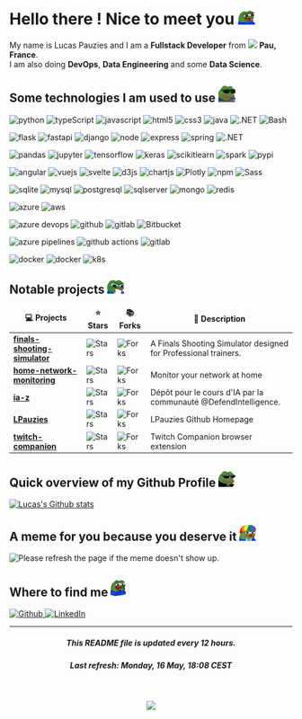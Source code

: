 # Hello there ! Nice to meet you <img src="assets/img/pepe-excited.gif" alt="Girl in a jacket" width="30">

My name is Lucas Pauzies and I am a <b>Fullstack Developer</b> from <img src="https://cdn-icons-png.flaticon.com/512/197/197560.png" width="13"/> <b>Pau, France</b>. 
<br>
I am also doing <b>DevOps</b>, <b>Data Engineering</b> and some <b>Data Science</b>.

## Some technologies I am used to use <img src="assets/img/pepe-hacker.gif" alt="Pepe hacker" width="30">

<p>
  <img alt="python" src="https://img.shields.io/badge/-Python-336E9D?style=flat&logo=python&logoColor=white" />
  <img alt="typeScript" src="https://img.shields.io/badge/-TypeScript-007ACC?style=flat&logo=typescript&logoColor=white" />
  <img alt="javascript" src="https://img.shields.io/badge/-JavaScript-FFDA3E?style=flat&logo=javascript&logoColor=white" />
  <img alt="html5" src="https://img.shields.io/badge/-HTML5-E34F26?style=flat&logo=html5&logoColor=white" />
  <img alt="css3" src="https://img.shields.io/badge/-CSS3-2965F1?style=flat&logo=css3&logoColor=white" />
  <img alt="java" src="https://img.shields.io/badge/-Java-EA2D2E?style=flat&logo=java&logoColor=white" />
  <img alt=".NET" src="https://img.shields.io/badge/-.NET-592C8C?style=flat&logo=.net&logoColor=white" />
  <img alt="Bash" src="https://img.shields.io/badge/-Bash-4EAA25?style=flat&logo=gnubash&logoColor=white" />
</p>

<p>
  <img alt="flask" src="https://img.shields.io/badge/-Flask-000000?style=flat&logo=flask&logoColor=white" />
  <img alt="fastapi" src="https://img.shields.io/badge/-FastAPI-009688?style=flat&logo=fastapi&logoColor=white" />
  <img alt="django" src="https://img.shields.io/badge/-Django-092E20?style=flat&logo=django&logoColor=white" />
  <img alt="node" src="https://img.shields.io/badge/-NodeJS-339933?style=flat&logo=node.js&logoColor=white" />
  <img alt="express" src="https://img.shields.io/badge/-Express-000000?style=flat&logo=express&logoColor=white" />
  <img alt="spring" src="https://img.shields.io/badge/-Spring-6DB33F?style=flat&logo=spring&logoColor=white" />
  <img alt=".NET" src="https://img.shields.io/badge/-.NET Core-592C8C?style=flat&logo=.net&logoColor=white" />
</p>

<p>
  <img alt="pandas" src="https://img.shields.io/badge/-Pandas-150458?style=flat&logo=pandas&logoColor=white" />
  <img alt="jupyter" src="https://img.shields.io/badge/-Jupyter-F37626?style=flat&logo=jupyter&logoColor=white" />
  <img alt="tensorflow" src="https://img.shields.io/badge/-TensorFlow-FF6F00?style=flat&logo=tensorflow&logoColor=white" />
  <img alt="keras" src="https://img.shields.io/badge/-Keras-D00000?style=flat&logo=keras&logoColor=white" />
  <img alt="scikitlearn" src="https://img.shields.io/badge/-Scikit Learn-F7931E?style=flat&logo=scikit-learn&logoColor=white" />
  <img alt="spark" src="https://img.shields.io/badge/-Apache Spark-E25A1C?style=flat&logo=apachespark&logoColor=white" />
  <img alt="pypi" src="https://img.shields.io/badge/-PyPI-3775A9?style=flat&logo=PyPI&logoColor=white" />
</p>

<p>
  <img alt="angular" src="https://img.shields.io/badge/-Angular-DD0031?style=flat&logo=angular&logoColor=white" />
  <img alt="vuejs" src="https://img.shields.io/badge/-VueJS-4FC08D?style=flat&logo=vue.js&logoColor=white" />
  <img alt="svelte" src="https://img.shields.io/badge/-Svelte-FF3E00?style=flat&logo=svelte&logoColor=white" />
  <img alt="d3js" src="https://img.shields.io/badge/-D3.js-F9A03C?style=flat-square&logo=d3.js&logoColor=white" />
  <img alt="chartjs" src="https://img.shields.io/badge/-Chart.js-FF6384?style=flat-square&logo=chart.js&logoColor=white" />
  <img alt="Plotly" src="https://img.shields.io/badge/-Plotly-3F4F75?style=flat-square&logo=plotly&logoColor=white" />
  <img alt="npm" src="https://img.shields.io/badge/-NPM-CB3837?style=flat-square&logo=npm&logoColor=white" />
  <img alt="Sass" src="https://img.shields.io/badge/-Sass-CC6699?style=flat-square&logo=sass&logoColor=white" />
</p>

<p>
  <img alt="sqlite" src="https://img.shields.io/badge/-SQLite-003B57?style=flat&logo=sqlite&logoColor=white" />
  <img alt="mysql" src="https://img.shields.io/badge/-MySQL-4479A1?style=flat&logo=mysql&logoColor=white" />
  <img alt="postgresql" src="https://img.shields.io/badge/-PostgreSQL-4169E1?style=flat&logo=postgresql&logoColor=white" />
  <img alt="sqlserver" src="https://img.shields.io/badge/-SQL Server-CC2927?style=flat&logo=microsoftsqlserver&logoColor=white" />
  <img alt="mongo" src="https://img.shields.io/badge/-MongoDB-47A248?style=flat&logo=mongodb&logoColor=white" />
  <img alt="redis" src="https://img.shields.io/badge/-Redis-DC382D?style=flat&logo=redis&logoColor=white" />
</p>

<p>
  <img alt="azure" src="https://img.shields.io/badge/-Azure-0078D4?style=flat&logo=microsoftazure&logoColor=white" />
  <img alt="aws" src="https://img.shields.io/badge/-AWS-232F3E?style=flat&logo=amazonaws&logoColor=white" />
</p>

<p>
  <img alt="azure devops" src="https://img.shields.io/badge/-Azure DevOps-0078D4?style=flat&logo=azuredevops&logoColor=white" />
  <img alt="github" src="https://img.shields.io/badge/-Github-181717?style=flat&logo=github&logoColor=white" />
  <img alt="gitlab" src="https://img.shields.io/badge/-Gitlab-FC6D26?style=flat&logo=gitlab&logoColor=white" />
  <img alt="Bitbucket" src="https://img.shields.io/badge/-Bitbucket-0052CC?style=flat&logo=bitbucket&logoColor=white" />
</p>

<p>
  <img alt="azure pipelines" src="https://img.shields.io/badge/-Azure Pipelines-2560E0?style=flat&logo=azurepipelines&logoColor=white" />
  <img alt="github actions" src="https://img.shields.io/badge/-Github Actions-2088FF?style=flat&logo=githubactions&logoColor=white" />
  <img alt="gitlab" src="https://img.shields.io/badge/-Gitlab CI-FC6D26?style=flat&logo=gitlab&logoColor=white" />
</p>

<p>
  <img alt="docker" src="https://img.shields.io/badge/-Docker-2496ED?style=flat&logo=docker&logoColor=white" />
  <img alt="docker" src="https://img.shields.io/badge/-Docker Compose-2496ED?style=flat&logo=docker&logoColor=white" />
  <img alt="k8s" src="https://img.shields.io/badge/-Kubernetes-326CE5?style=flat&logo=kubernetes&logoColor=white" />
</p>

## Notable projects <img src="assets/img/pepenerd.png" alt="Pepe hacker" width="30">

<table>
  <thead align="center">
    <tr border: none;>
      <td><b>💻 Projects</b></td>
      <td><b>⭐ Stars</b></td>
      <td><b>📚 Forks</b></td>
      <td><b>📝 Description</b></td>
    </tr>
  </thead>
  <tbody>
        <tr>
            <td><a href="https:&#x2F;&#x2F;github.com&#x2F;LPauzies&#x2F;finals-shooting-simulator"><b>finals-shooting-simulator</b></a></td>
            <td><img alt="Stars" src="https://img.shields.io/github/stars/LPauzies&#x2F;finals-shooting-simulator?style=flat&labelColor=343b41"/></td>
            <td><img alt="Forks" src="https://img.shields.io/github/forks/LPauzies&#x2F;finals-shooting-simulator?style=flat&labelColor=343b41"/></td>
            <td>A Finals Shooting Simulator designed for Professional trainers.</td>
        </tr>
        <tr>
            <td><a href="https:&#x2F;&#x2F;github.com&#x2F;LPauzies&#x2F;home-network-monitoring"><b>home-network-monitoring</b></a></td>
            <td><img alt="Stars" src="https://img.shields.io/github/stars/LPauzies&#x2F;home-network-monitoring?style=flat&labelColor=343b41"/></td>
            <td><img alt="Forks" src="https://img.shields.io/github/forks/LPauzies&#x2F;home-network-monitoring?style=flat&labelColor=343b41"/></td>
            <td>Monitor your network at home</td>
        </tr>
        <tr>
            <td><a href="https:&#x2F;&#x2F;github.com&#x2F;LPauzies&#x2F;ia-z"><b>ia-z</b></a></td>
            <td><img alt="Stars" src="https://img.shields.io/github/stars/LPauzies&#x2F;ia-z?style=flat&labelColor=343b41"/></td>
            <td><img alt="Forks" src="https://img.shields.io/github/forks/LPauzies&#x2F;ia-z?style=flat&labelColor=343b41"/></td>
            <td>Dépôt pour le cours d&#39;IA par la communauté @DefendIntelligence.</td>
        </tr>
        <tr>
            <td><a href="https:&#x2F;&#x2F;github.com&#x2F;LPauzies&#x2F;LPauzies"><b>LPauzies</b></a></td>
            <td><img alt="Stars" src="https://img.shields.io/github/stars/LPauzies&#x2F;LPauzies?style=flat&labelColor=343b41"/></td>
            <td><img alt="Forks" src="https://img.shields.io/github/forks/LPauzies&#x2F;LPauzies?style=flat&labelColor=343b41"/></td>
            <td>LPauzies Github Homepage</td>
        </tr>
        <tr>
            <td><a href="https:&#x2F;&#x2F;github.com&#x2F;LPauzies&#x2F;twitch-companion"><b>twitch-companion</b></a></td>
            <td><img alt="Stars" src="https://img.shields.io/github/stars/LPauzies&#x2F;twitch-companion?style=flat&labelColor=343b41"/></td>
            <td><img alt="Forks" src="https://img.shields.io/github/forks/LPauzies&#x2F;twitch-companion?style=flat&labelColor=343b41"/></td>
            <td>Twitch Companion browser extension</td>
        </tr>
  </tbody>
</table>

## Quick overview of my Github Profile <img src="assets/img/ez_pepe.png" alt="Pepe EZ" width="30">
[![Lucas's Github stats](https://github-readme-stats.vercel.app/api?username=LPauzies&hide=issues&count_private=true&theme=dracula)](https://github.com/LPauzies)

## A meme for you because you deserve it <img src="assets/img/pepehonk.png" alt="Pepe Clown" width="30">

<img src='https://random-memer.herokuapp.com/' title="Meme" alt="Please refresh the page if the meme doesn't show up." width=300>

## Where to find me <img src="assets/img/pepe_happyclap.gif" alt="Pepe clap" width="30">

<p>
    <a href="https://github.com/LPauzies" target="_blank">
        <img alt="Github" src="https://img.shields.io/badge/GitHub-%2312100E.svg?&style=for-the-badge&logo=Github&logoColor=white" />
    </a>
    <a href="https://www.linkedin.com/in/lucas-pauzies/" target="_blank">
        <img alt="LinkedIn" src="https://img.shields.io/badge/linkedin-%230077B5.svg?&style=for-the-badge&logo=linkedin&logoColor=white" />
    </a>
</p>

---
<h5 align="center">This README file is updated every 12 hours.</h5>
<h5 align="center">Last refresh: Monday, 16 May, 18:08 CEST</h5>
<br>
<p align="center">
    <img src="https://github.com/LPauzies/LPauzies/actions/workflows/main.yaml/badge.svg" />
</p>

